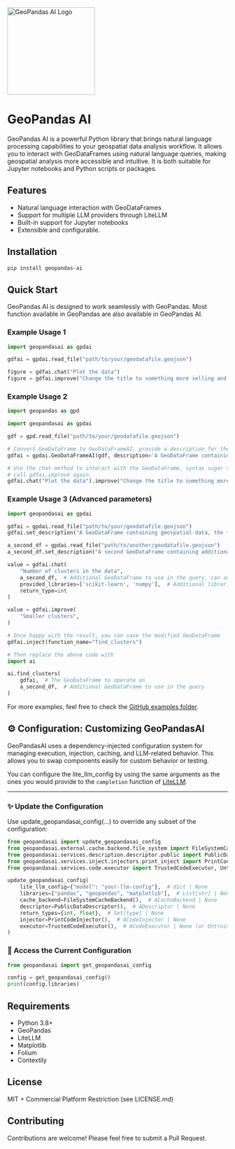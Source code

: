 <img src="https://raw.githubusercontent.com/GaspardMerten/geopandas-ai/main/logo.avif" alt="GeoPandas AI Logo" width="200">

# GeoPandas AI

GeoPandas AI is a powerful Python library that brings natural language processing capabilities to your geospatial data
analysis workflow. It allows you to interact with GeoDataFrames using natural language queries, making geospatial
analysis more accessible and intuitive. It is both suitable for Jupyter notebooks and Python scripts or packages.

## Features

- Natural language interaction with GeoDataFrames
- Support for multiple LLM providers through LiteLLM
- Built-in support for Jupyter notebooks
- Extensible and configurable.

## Installation

```bash
pip install geopandas-ai
```

## Quick Start

GeoPandas AI is designed to work seamlessly with GeoPandas. Most function available in GeoPandas are also available in
GeoPandas AI.

### Example Usage 1

```python
import geopandasai as gpdai

gdfai = gpdai.read_file("path/to/your/geodatafile.geojson")

figure = gdfai.chat("Plot the data")
figure = gdfai.improve("Change the title to something more selling and add a basemap")
```

### Example Usage 2

```python
import geopandas as gpd

import geopandasai as gpdai

gdf = gpd.read_file("path/to/your/geodatafile.geojson")

# Convert GeoDataFrame to GeoDataFrameAI, provide a description for the data to provide context to the LLM
gdfai = gpdai.GeoDataFrameAI(gdf, description='A GeoDataFrame containing geospatial data, the fields are..')

# Use the chat method to interact with the GeoDataFrame, syntax sugar to avoid having to go to next line and
# call gdfai.improve again.
gdfai.chat("Plot the data").improve("Change the title to something more selling and add a basemap")
```

### Example Usage 3 (Advanced parameters)

```python
import geopandasai as gpdai

gdfai = gpdai.read_file("path/to/your/geodatafile.geojson")
gdfai.set_description("A GeoDataFrame containing geospatial data, the fields are...")

a_second_df = gpdai.read_file("path/to/another/geodatafile.geojson")
a_second_df.set_description("A second GeoDataFrame containing additional geospatial data.")

value = gdfai.chat(
    "Number of clusters in the data",
    a_second_df,  # Additional GeoDataFrame to use in the query, can add one or more GeoDataFrames
    provided_libraries=['scikit-learn', 'numpy'],  # Additional libraries that can be used in the generated code
    return_type=int
)

value = gdfai.improve(
    "Smaller clusters",
)

# Once happy with the result, you can save the modified GeoDataFrame
gdfai.inject(function_name="find_clusters")

# Then replace the above code with
import ai

ai.find_clusters(
    gdfai,  # The GeoDataFrame to operate on
    a_second_df,  # Additional GeoDataFrame to use in the query
)
```


For more examples, feel free to check
the [GitHub examples folder](https://github.com/GaspardMerten/geopandas-ai/tree/main/examples).

## ⚙️ Configuration: Customizing GeoPandasAI

GeoPandasAI uses a dependency-injected configuration system for managing execution, injection, caching, and LLM-related
behavior. This allows you to swap components easily for custom behavior or testing.

You can configure the lite_llm_config by using the same arguments as the ones you would provide to the `completion`
function of [LiteLLM](https://docs.litellm.ai/docs/).

---

### ✨ Update the Configuration

Use update_geopandasai_config(...) to override any subset of the configuration:

```python
from geopandasai import update_geopandasai_config
from geopandasai.external.cache.backend.file_system import FileSystemCacheBackend
from geopandasai.services.description.descriptor.public import PublicDataDescriptor
from geopandasai.services.inject.injectors.print_inject import PrintCodeInjector
from geopandasai.services.code.executor import TrustedCodeExecutor, UntrustedCodeExecutor

update_geopandasai_config(
    lite_llm_config={"model": "your-llm-config"},  # dict | None
    libraries=["pandas", "geopandas", "matplotlib"],  # List[str] | None
    cache_backend=FileSystemCacheBackend(),  # ACacheBackend | None
    descriptor=PublicDataDescriptor(),  # ADescriptor | None
    return_types={int, float},  # Set[type] | None
    injector=PrintCodeInjector(),  # ACodeInjector | None
    executor=TrustedCodeExecutor(),  # ACodeExecutor | None (or UntrustedCodeExecutor())
)
```

### 🔧 Access the Current Configuration

```python
from geopandasai import get_geopandasai_config

config = get_geopandasai_config()
print(config.libraries)

```

## Requirements

- Python 3.8+
- GeoPandas
- LiteLLM
- Matplotlib
- Folium
- Contextily

## License

MIT + Commercial Platform Restriction (see LICENSE.md)

## Contributing

Contributions are welcome! Please feel free to submit a Pull Request. 